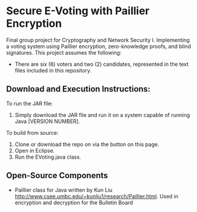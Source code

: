 # Secure E-Voting with Paillier Encryption

Final group project for Cryptography and Network Security I. Implementing a voting system using Paillier encryption, zero-knowledge proofs, and blind signatures. This project assumes the following:

* There are six (6) voters and two (2) candidates, represented in the text files included in this repository.

Download and Execution Instructions:
------------------------------------

To run the JAR file:

1. Simply download the JAR file and run it on a system capable of running Java [VERSION NUMBER].

To build from source:

1. Clone or download the repo on via the button on this page.
2. Open in Eclipse.
3. Run the EVoting.java class.


Open-Source Components
----------------------

* Paillier class for Java written by Kun Liu <http://www.csee.umbc.edu/~kunliu1/research/Paillier.html>. Used in encryption and decryption for the Bulletin Board 